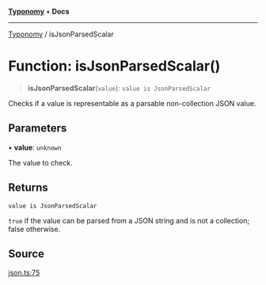 [**Typonomy**](../README.md) • **Docs**

***

[Typonomy](../globals.md) / isJsonParsedScalar

# Function: isJsonParsedScalar()

> **isJsonParsedScalar**(`value`): `value is JsonParsedScalar`

Checks if a value is representable as a parsable non-collection JSON value.

## Parameters

• **value**: `unknown`

The value to check.

## Returns

`value is JsonParsedScalar`

`true` if the value can be parsed from a JSON string and is not a collection; false otherwise.

## Source

[json.ts:75](https://github.com/softcraft-development/typonomy/blob/bcea019d216cf7f686cf96fe07d66281dfcae070/src/json.ts#L75)
